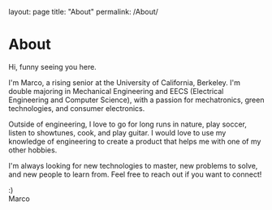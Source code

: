 layout: page
title: "About"
permalink: /About/

# About

Hi, funny seeing you here. 

I'm Marco, a rising senior at the University of California, Berkeley. I'm double majoring in Mechanical Engineering and EECS 
(Electrical Engineering and Computer Science), with a passion for mechatronics, green technologies, and consumer electronics.

Outside of engineering, I love to go for long runs in nature, play soccer, listen to showtunes, cook, and play guitar. I would
love to use my knowledge of engineering to create a product that helps me with one of my other hobbies.

I'm always looking for new technologies to master, new problems to solve, and new people to learn from. Feel free to reach out if
you want to connect!

:)   
Marco

